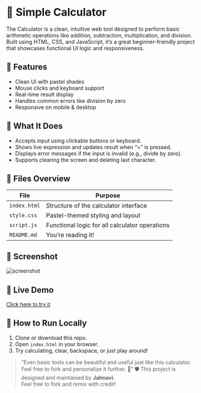 # 🔢 Simple Calculator

The Calculator is a clean, intuitive web tool designed to perform basic arithmetic operations like addition, subtraction, multiplication, and division. Built using HTML, CSS, and JavaScript, it’s a great beginner-friendly project that showcases functional UI logic and responsiveness.

## 🌟 Features
 - Clean UI with pastel shades
 - Mouse clicks and keyboard support
 - Real-time result display
 - Handles common errors like division by zero
 - Responsive on mobile & desktop

## 🧠 What It Does
 - Accepts input using clickable buttons or keyboard.
 - Shows live expression and updates result when “=” is pressed.
 - Displays error messages if the input is invalid (e.g., divide by zero).
 - Supports clearing the screen and deleting last character.

## 📁 Files Overview

| File         | Purpose                                           |
|------------- |---------------------------------------------------|
| `index.html` | Structure of the calculator interface             |
| `style.css`  | Pastel-themed styling and layout                  |
| `script.js`  | Functional logic for all calculator operations    |
| `README.md`  | You’re reading it!                                |

## 📸 Screenshot
![screenshot](screenshot.png)

## 🚀 Live Demo
[Click here to try it](#)

## 🚀 How to Run Locally

1. Clone or download this repo.
2. Open `index.html` in your browser.
3. Try calculating, clear, backspace, or just play around!

> “Even basic tools can be beautiful and useful just like this calculator. Feel free to fork and personalize it further. 💫” 
🛡 This project is designed and maintained by **Jahnavi**.  
Feel free to fork and remix with credit!

